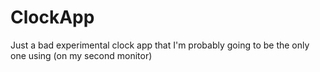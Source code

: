 # ClockApp
Just a bad experimental clock app that I'm probably going to be the only one using (on my second monitor)

